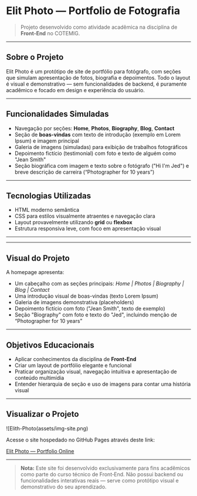 #  Elit Photo — Portfolio de Fotografia

> Projeto desenvolvido como atividade acadêmica na disciplina de **Front‑End** no COTEMIG.

---

##  Sobre o Projeto

Elit Photo é um protótipo de site de portfólio para fotógrafo, com seções que simulam apresentação de fotos, biografia e depoimentos. Todo o layout é visual e demonstrativo — sem funcionalidades de backend, é puramente acadêmico e focado em design e experiência do usuário.

---

##  Funcionalidades Simuladas

- Navegação por seções: **Home**, **Photos**, **Biography**, **Blog**, **Contact**
- Seção de **boas-vindas** com texto de introdução (exemplo em Lorem Ipsum) e imagem principal
- Galeria de imagens (simuladas) para exibição de trabalhos fotográficos
- Depoimento fictício (testimonial) com foto e texto de alguém como "Jean Smith"
- Seção biográfica com imagem e texto sobre o fotógrafo ("Hi I'm Jed") e breve descrição de carreira (“Photographer for 10 years”)

---

##  Tecnologias Utilizadas

- HTML moderno semântica
- CSS para estilos visualmente atraentes e navegação clara
- Layout provavelmente utilizando **grid** ou **flexbox**
- Estrutura responsiva leve, com foco em apresentação visual

---


---

##  Visual do Projeto

A homepage apresenta:

- Um cabeçalho com as seções principais: *Home | Photos | Biography | Blog | Contact*
- Uma introdução visual de boas-vindas (texto Lorem Ipsum)
- Galeria de imagens demonstrativa (placeholders)
- Depoimento fictício com foto ("Jean Smith", texto de exemplo)
- Seção "Biography" com foto e texto do "Jed", incluindo menção de “Photographer for 10 years”

---

##  Objetivos Educacionais

- Aplicar conhecimentos da disciplina de **Front‑End**
- Criar um layout de portfólio elegante e funcional
- Praticar organização visual, navegação intuitiva e apresentação de conteúdo multimídia
- Entender hierarquia de seção e uso de imagens para contar uma história visual

---

##  Visualizar o Projeto

![Elith-Photo(assets/img-site.png)

Acesse o site hospedado no GitHub Pages através deste link:

[Elit Photo — Portfolio Online](https://cristalfigueiredoo.github.io/Site-Elit-Photo/)

---

> **Nota:** Este site foi desenvolvido exclusivamente para fins acadêmicos como parte do curso técnico de Front‑End. Não possui backend ou funcionalidades interativas reais — serve como protótipo visual e demonstrativo do seu aprendizado.

